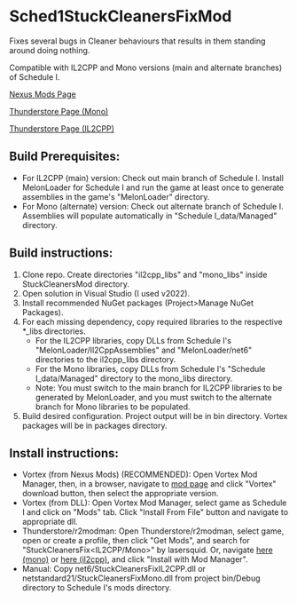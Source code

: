 # Sched1StuckCleanersFixMod

Fixes several bugs in Cleaner behaviours that results in them standing around doing nothing.

Compatible with IL2CPP and Mono versions (main and alternate branches) of Schedule I.

[Nexus Mods Page](https://www.nexusmods.com/schedule1/mods/????)

[Thunderstore Page (Mono)](https://thunderstore.io/c/schedule-i/p/lasersquid/StuckCleanersFixMono/)

[Thunderstore Page (IL2CPP)](https://thunderstore.io/c/schedule-i/p/lasersquid/StuckCleanersFixIL2CPP/)


## Build Prerequisites:
* For IL2CPP (main) version: Check out main branch of Schedule I. Install MelonLoader for Schedule I and run the game at least once to generate assemblies in the game's "MelonLoader" directory.
* For Mono (alternate) version: Check out alternate branch of Schedule I. Assemblies will populate automatically in "Schedule I_data/Managed" directory.


## Build instructions:
1. Clone repo. Create directories "il2cpp_libs" and "mono_libs" inside StuckCleanersMod directory.
2. Open solution in Visual Studio (I used v2022).
3. Install recommended NuGet packages (Project>Manage NuGet Packages).
4. For each missing dependency, copy required libraries to the respective *_libs directories.
	* For the IL2CPP libraries, copy DLLs from Schedule I's "MelonLoader/Il2CppAssemblies" and "MelonLoader/net6" directories to the il2cpp_libs directory.
	* For the Mono libraries, copy DLLs from Schedule I's "Schedule I_data/Managed" directory to the mono_libs directory.
	* Note: You must switch to the main branch for IL2CPP libraries to be generated by MelonLoader, and you must switch to the alternate branch for Mono libraries to be populated.
5. Build desired configuration. Project output will be in bin directory. Vortex packages will be in packages directory.


## Install instructions:
* Vortex (from Nexus Mods) (RECOMMENDED): Open Vortex Mod Manager, then, in a browser, navigate to [mod page](https://www.nexusmods.com/schedule1/mods/????) and click "Vortex" download button, then select the appropriate version.
* Vortex (from DLL): Open Vortex Mod Manager, select game as Schedule I and click on "Mods" tab. Click "Install From File" button and navigate to appropriate dll.
* Thunderstore/r2modman: Open Thunderstore/r2modman, select game, open or create a profile, then click "Get Mods", and search for "StuckCleanersFix<IL2CPP/Mono>" by lasersquid. Or, navigate [here (mono)](https://thunderstore.io/c/schedule-i/p/lasersquid/StuckCleanersFixMono/) or [here (il2cpp)](https://thunderstore.io/c/schedule-i/p/lasersquid/StuckCleanersFixIL2CPP/), and click "Install with Mod Manager".
* Manual: Copy net6/StuckCleanersFixIL2CPP.dll or netstandard21/StuckCleanersFixMono.dll from project bin/Debug directory to Schedule I's mods directory.

